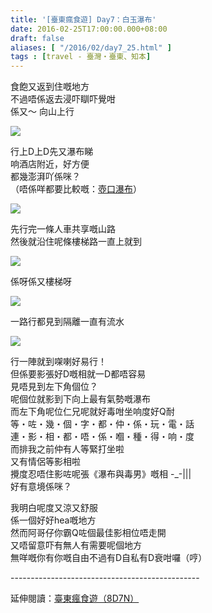 ```yaml
---
title: '[臺東瘋食遊] Day7：白玉瀑布'
date: 2016-02-25T17:00:00.000+08:00
draft: false
aliases: [ "/2016/02/day7_25.html" ]
tags : [travel - 臺灣・臺東、知本]
---
```


食飽又返到住嘅地方  
不過唔係返去浸吓瞓吓覺咁  
係又～ 向山上行  

[![](https://c2.staticflickr.com/6/5642/31268795435_12fb7d709c_z.jpg)](https://c2.staticflickr.com/6/5642/31268795435_12fb7d709c_z.jpg)

行上D上D先又瀑布睇  
响酒店附近，好方便  
都幾澎湃吖係咪？  
（唔係咩都要比較嘅：[壺口瀑布](http://www.hidie.net/2014/07/day2_15.html)）  

[![](https://c2.staticflickr.com/6/5685/30461042523_66da5aab91_z.jpg)](https://c2.staticflickr.com/6/5685/30461042523_66da5aab91_z.jpg)

先行完一條人車共享嘅山路  
然後就沿住呢條樓梯路一直上就到  

[![](https://c2.staticflickr.com/6/5660/30447292744_194c0a341f_z.jpg)](https://c2.staticflickr.com/6/5660/30447292744_194c0a341f_z.jpg)

係呀係又樓梯呀  

[![](https://c2.staticflickr.com/6/5469/30447289524_c220081499_z.jpg)](https://c2.staticflickr.com/6/5469/30447289524_c220081499_z.jpg)

一路行都見到隔離一直有流水  

[![](https://c2.staticflickr.com/6/5493/31232569326_6848703cc6_z.jpg)](https://c2.staticflickr.com/6/5493/31232569326_6848703cc6_z.jpg)

行一陣就到㗎喇好易行！  
但係要影張好D嘅相就一D都唔容易  
見唔見到左下角個位？  
呢個位就影到下向上最有氣勢嘅瀑布  
而左下角呢位仁兄呢就好毒咁坐响度好Q耐  
等・咗・幾・個・字・都・仲・係・玩・電・話  
連・影・相・都・唔・係・嗰・種・得・响・度  
而排我之前仲有人等緊打坐啦  
又有情侶等影相啦  
攪度忍唔住影咗呢張《瀑布與毒男》嘅相 -\_-|||  
好有意境係咪？  
  
我明白呢度又涼又舒服  
係一個好好hea嘅地方  
然而阿哥仔你霸Q咗個最佳影相位唔走開  
又唔留意吓有無人有需要呢個地方  
無咩嘅你有你嘅自由不過有D自私有D衰咁囉（哼）  
  
\-----------------------------------------------  
  
延伸閱讀：[臺東瘋食遊（8D7N）](http://www.hidie.net/2016/03/8d7n.html)